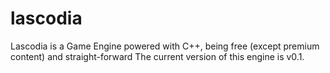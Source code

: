 # lascodia
Lascodia is a Game Engine powered with C++, being free (except premium content) and straight-forward
The current version of this engine is v0.1. 
